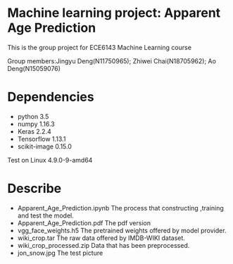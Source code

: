 # Machine learning project: Apparent Age Prediction

This is the group project for ECE6143 Machine Learning course

Group members:Jingyu Deng(N11750965); Zhiwei Chai(N18705962); Ao Deng(N15059076)

# Dependencies
- python 3.5
- numpy 1.16.3
- Keras 2.2.4
- Tensorflow 1.13.1
- scikit-image 0.15.0

Test on Linux 4.9.0-9-amd64

# Describe
- Apparent_Age_Prediction.ipynb
The process that constructing ,training and test the model.
- Apparent_Age_Prediction.pdf
The pdf version
- vgg_face_weights.h5
The pretrained weights offered by model provider.
- wiki_crop.tar
The raw data offered by IMDB-WIKI dataset.
- wiki_crop_processed.zip
Data that has been preprocessed.
- jon_snow.jpg
The test picture
